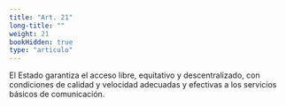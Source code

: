 ```yaml
---
title: "Art. 21"
long-title: ""
weight: 21
bookHidden: true
type: "articulo"
---
```

El Estado garantiza el acceso libre, equitativo y descentralizado, con condiciones de calidad y velocidad adecuadas y efectivas a los servicios básicos de comunicación.